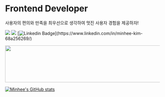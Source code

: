 # Frontend Developer 
사용자의 편의와 만족을 최우선으로 생각하여 멋진 사용자 경험을 제공하자!


<a href="https://anna-in-workplace.tistory.com/"><img src="https://img.shields.io/badge/Tistory-A9BCF5?style=flat-square&logo=GitHub Sponsors&logoColor=white&link=https://anna-in-workplace.tistory.com//"/></a> <a href="mailto:mink141416@gmail.com"><img src="https://img.shields.io/badge/Gmail-D0A9F5?style=flat-square&logo=Gmail&logoColor=white&link=mailto:mink141416@gmail.com"/></a>
[![Linkedin Badge](https://img.shields.io/badge/-LinkedIn-blue?style=flat-square&logo=Linkedin&logoColor=white&link=[https://www.linkedin.com/in/seong-yun-byeon-8183a8113](https://www.linkedin.com/in/minhee-kim-68a256269/)/)](https://www.linkedin.com/in/minhee-kim-68a256269/)

<a href="https://github.com/devxb/gitanimals">
  <img src="https://render.gitanimals.org/lines/heehminh?pet-id=587599599732100489" width="1000" height="120"/>
</a>


[![Minhee's GitHub stats](https://github-readme-stats.vercel.app/api?username=heehminh&theme=nightowl&ount_private=true)](https://github.com/heehminh/github-readme-stats)
